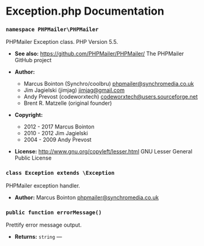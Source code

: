 

#

# Exception.php Documentation

### `namespace PHPMailer\PHPMailer`

PHPMailer Exception class. PHP Version 5.5.

 * **See also:** https://github.com/PHPMailer/PHPMailer/ The PHPMailer GitHub project

     <p>
 * **Author:**
   * Marcus Bointon (Synchro/coolbru) <phpmailer@synchromedia.co.uk>
   * Jim Jagielski (jimjag) <jimjag@gmail.com>
   * Andy Prevost (codeworxtech) <codeworxtech@users.sourceforge.net>
   * Brent R. Matzelle (original founder)
 * **Copyright:**
   * 2012 - 2017 Marcus Bointon
   * 2010 - 2012 Jim Jagielski
   * 2004 - 2009 Andy Prevost
 * **License:** http://www.gnu.org/copyleft/lesser.html GNU Lesser General Public License

### `class Exception extends \Exception`

PHPMailer exception handler.

 * **Author:** Marcus Bointon <phpmailer@synchromedia.co.uk>

### `public function errorMessage()`

Prettify error message output.

 * **Returns:** `string` — 

